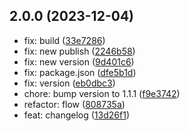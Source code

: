## 2.0.0 (2023-12-04)

* fix: build ([33e7286](https://github.com/rosmarinus-project/local-publish-tool/commit/33e7286))
* fix: new publish ([2246b58](https://github.com/rosmarinus-project/local-publish-tool/commit/2246b58))
* fix: new version ([9d401c6](https://github.com/rosmarinus-project/local-publish-tool/commit/9d401c6))
* fix: package.json ([dfe5b1d](https://github.com/rosmarinus-project/local-publish-tool/commit/dfe5b1d))
* fix: version ([eb0dbc3](https://github.com/rosmarinus-project/local-publish-tool/commit/eb0dbc3))
* chore: bump version to 1.1.1 ([f9e3742](https://github.com/rosmarinus-project/local-publish-tool/commit/f9e3742))
* refactor: flow ([808735a](https://github.com/rosmarinus-project/local-publish-tool/commit/808735a))
* feat: changelog ([13d26f1](https://github.com/rosmarinus-project/local-publish-tool/commit/13d26f1))



